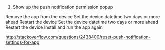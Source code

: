1. Show up the push notification permission popup

Remove the app from the device
Set the device datetime two days or more ahead
Restart the device
Set the device datetime two days or more ahead
Restart the device
Install and run the app again

http://stackoverflow.com/questions/2438400/reset-push-notification-settings-for-app